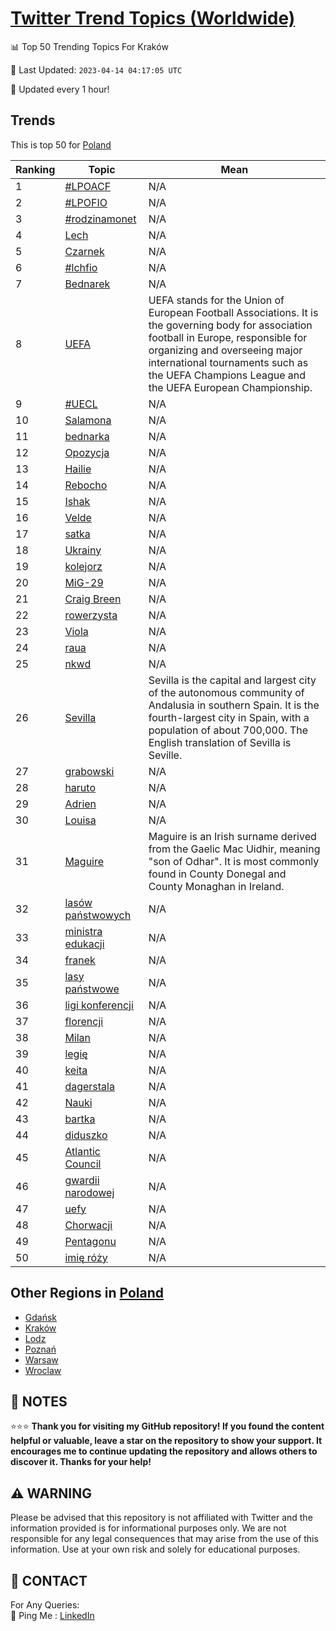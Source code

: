 [Twitter Trend Topics (Worldwide)](https://github.com/ErcinDedeoglu/Twitter-Trend-Topics)
==========


📊 Top 50 Trending Topics For Kraków

📆 Last Updated: `2023-04-14 04:17:05 UTC`

🔧 Updated every 1 hour!


## Trends

This is top 50 for [Poland](</Poland>)

| Ranking | Topic | Mean |
| ------- | ------------ | ------------ |
| 1 | [#LPOACF](http://twitter.com/search?q=%23LPOACF) | N/A |
| 2 | [#LPOFIO](http://twitter.com/search?q=%23LPOFIO) | N/A |
| 3 | [#rodzinamonet](http://twitter.com/search?q=%23rodzinamonet) | N/A |
| 4 | [Lech](http://twitter.com/search?q=Lech) | N/A |
| 5 | [Czarnek](http://twitter.com/search?q=Czarnek) | N/A |
| 6 | [#lchfio](http://twitter.com/search?q=%23lchfio) | N/A |
| 7 | [Bednarek](http://twitter.com/search?q=Bednarek) | N/A |
| 8 | [UEFA](http://twitter.com/search?q=UEFA) | UEFA stands for the Union of European Football Associations. It is the governing body for association football in Europe, responsible for organizing and overseeing major international tournaments such as the UEFA Champions League and the UEFA European Championship. |
| 9 | [#UECL](http://twitter.com/search?q=%23UECL) | N/A |
| 10 | [Salamona](http://twitter.com/search?q=Salamona) | N/A |
| 11 | [bednarka](http://twitter.com/search?q=bednarka) | N/A |
| 12 | [Opozycja](http://twitter.com/search?q=Opozycja) | N/A |
| 13 | [Hailie](http://twitter.com/search?q=Hailie) | N/A |
| 14 | [Rebocho](http://twitter.com/search?q=Rebocho) | N/A |
| 15 | [Ishak](http://twitter.com/search?q=Ishak) | N/A |
| 16 | [Velde](http://twitter.com/search?q=Velde) | N/A |
| 17 | [satka](http://twitter.com/search?q=satka) | N/A |
| 18 | [Ukrainy](http://twitter.com/search?q=Ukrainy) | N/A |
| 19 | [kolejorz](http://twitter.com/search?q=kolejorz) | N/A |
| 20 | [MiG-29](http://twitter.com/search?q=MiG-29) | N/A |
| 21 | [Craig Breen](http://twitter.com/search?q=Craig+Breen) | N/A |
| 22 | [rowerzysta](http://twitter.com/search?q=rowerzysta) | N/A |
| 23 | [Viola](http://twitter.com/search?q=Viola) | N/A |
| 24 | [raua](http://twitter.com/search?q=raua) | N/A |
| 25 | [nkwd](http://twitter.com/search?q=nkwd) | N/A |
| 26 | [Sevilla](http://twitter.com/search?q=Sevilla) | Sevilla is the capital and largest city of the autonomous community of Andalusia in southern Spain. It is the fourth-largest city in Spain, with a population of about 700,000. The English translation of Sevilla is Seville. |
| 27 | [grabowski](http://twitter.com/search?q=grabowski) | N/A |
| 28 | [haruto](http://twitter.com/search?q=haruto) | N/A |
| 29 | [Adrien](http://twitter.com/search?q=Adrien) | N/A |
| 30 | [Louisa](http://twitter.com/search?q=Louisa) | N/A |
| 31 | [Maguire](http://twitter.com/search?q=Maguire) | Maguire is an Irish surname derived from the Gaelic Mac Uidhir, meaning "son of Odhar". It is most commonly found in County Donegal and County Monaghan in Ireland. |
| 32 | [lasów państwowych](http://twitter.com/search?q=las%c3%b3w+pa%c5%84stwowych) | N/A |
| 33 | [ministra edukacji](http://twitter.com/search?q=ministra+edukacji) | N/A |
| 34 | [franek](http://twitter.com/search?q=franek) | N/A |
| 35 | [lasy państwowe](http://twitter.com/search?q=lasy+pa%c5%84stwowe) | N/A |
| 36 | [ligi konferencji](http://twitter.com/search?q=ligi+konferencji) | N/A |
| 37 | [florencji](http://twitter.com/search?q=florencji) | N/A |
| 38 | [Milan](http://twitter.com/search?q=Milan) | N/A |
| 39 | [legię](http://twitter.com/search?q=legi%c4%99) | N/A |
| 40 | [keita](http://twitter.com/search?q=keita) | N/A |
| 41 | [dagerstala](http://twitter.com/search?q=dagerstala) | N/A |
| 42 | [Nauki](http://twitter.com/search?q=Nauki) | N/A |
| 43 | [bartka](http://twitter.com/search?q=bartka) | N/A |
| 44 | [diduszko](http://twitter.com/search?q=diduszko) | N/A |
| 45 | [Atlantic Council](http://twitter.com/search?q=Atlantic+Council) | N/A |
| 46 | [gwardii narodowej](http://twitter.com/search?q=gwardii+narodowej) | N/A |
| 47 | [uefy](http://twitter.com/search?q=uefy) | N/A |
| 48 | [Chorwacji](http://twitter.com/search?q=Chorwacji) | N/A |
| 49 | [Pentagonu](http://twitter.com/search?q=Pentagonu) | N/A |
| 50 | [imię róży](http://twitter.com/search?q=imi%c4%99+r%c3%b3%c5%bcy) | N/A |



## Other Regions in [Poland](</Poland>)

* [Gdańsk](</Poland/Gdańsk.md>)
* [Kraków](</Poland/Kraków.md>)
* [Lodz](</Poland/Lodz.md>)
* [Poznań](</Poland/Poznań.md>)
* [Warsaw](</Poland/Warsaw.md>)
* [Wroclaw](</Poland/Wroclaw.md>)



## 📝 NOTES

⭐⭐⭐ **Thank you for visiting my GitHub repository! If you found the content helpful or valuable, leave a star on the repository to show your support. It encourages me to continue updating the repository and allows others to discover it. Thanks for your help!**


## ⚠️ WARNING

Please be advised that this repository is not affiliated with Twitter and the information provided is for informational purposes only. We are not responsible for any legal consequences that may arise from the use of this information. Use at your own risk and solely for educational purposes.


## 📨 CONTACT

 For Any Queries:  
            🏓 Ping Me : [LinkedIn](https://www.linkedin.com/in/ercindedeoglu/)
